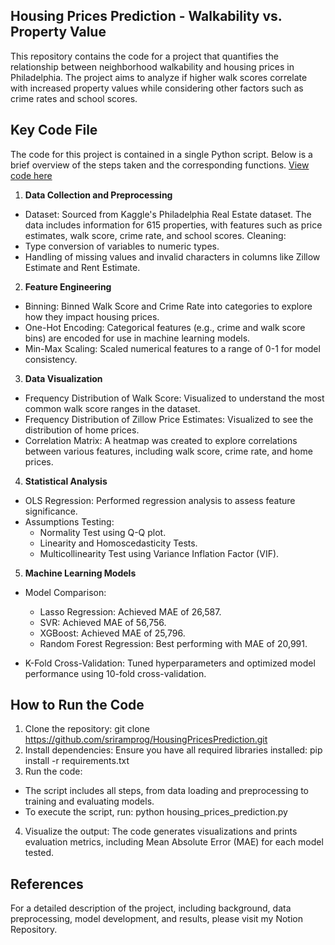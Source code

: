 ## Housing Prices Prediction - Walkability vs. Property Value
This repository contains the code for a project that quantifies the relationship between neighborhood walkability and housing prices in Philadelphia. The project aims to analyze if higher walk scores correlate with increased property values while considering other factors such as crime rates and school scores.

## Key Code File
The code for this project is contained in a single Python script. Below is a brief overview of the steps taken and the corresponding functions. [View code here](https://github.com/sriramprog/HousingPricesPrediction/blob/main/Sriram%20Data%20Science%20Project%20Finalized%20Code.ipynb)

1. **Data Collection and Preprocessing**
- Dataset: Sourced from Kaggle's Philadelphia Real Estate dataset. The data includes information for 615 properties, with features such as price estimates, walk score, crime rate, and school scores.
Cleaning:
- Type conversion of variables to numeric types.
- Handling of missing values and invalid characters in columns like Zillow Estimate and Rent Estimate.

2.  **Feature Engineering**
- Binning: Binned Walk Score and Crime Rate into categories to explore how they impact housing prices.
- One-Hot Encoding: Categorical features (e.g., crime and walk score bins) are encoded for use in machine learning models.
- Min-Max Scaling: Scaled numerical features to a range of 0-1 for model consistency.

3. **Data Visualization**
- Frequency Distribution of Walk Score: Visualized to understand the most common walk score ranges in the dataset.
- Frequency Distribution of Zillow Price Estimates: Visualized to see the distribution of home prices.
- Correlation Matrix: A heatmap was created to explore correlations between various features, including walk score, crime rate, and home prices.

4. **Statistical Analysis**
- OLS Regression: Performed regression analysis to assess feature significance.
- Assumptions Testing:
  - Normality Test using Q-Q plot.
  - Linearity and Homoscedasticity Tests.
  - Multicollinearity Test using Variance Inflation Factor (VIF).

5. **Machine Learning Models**
- Model Comparison:
  - Lasso Regression: Achieved MAE of 26,587.
  - SVR: Achieved MAE of 56,756.
  - XGBoost: Achieved MAE of 25,796.
  - Random Forest Regression: Best performing with MAE of 20,991.
  
- K-Fold Cross-Validation: Tuned hyperparameters and optimized model performance using 10-fold cross-validation.

## How to Run the Code
1. Clone the repository: git clone https://github.com/sriramprog/HousingPricesPrediction.git
2. Install dependencies: Ensure you have all required libraries installed: pip install -r requirements.txt
3. Run the code:
- The script includes all steps, from data loading and preprocessing to training and evaluating models.
- To execute the script, run: python housing_prices_prediction.py
4. Visualize the output: The code generates visualizations and prints evaluation metrics, including Mean Absolute Error (MAE) for each model tested.

## References
For a detailed description of the project, including background, data preprocessing, model development, and results, please visit my Notion Repository.
